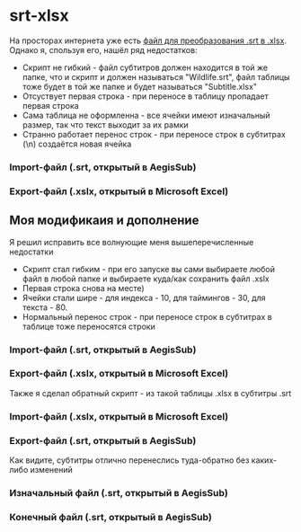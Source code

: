 # srt-xlsx
На просторах интернета уже есть [файл для преобразования .srt в .xlsx](https://gist.github.com/b-adams/ee9fd90f3d85bb2a2da1).
Однако я, спользуя его, нашёл ряд недостатков:
 - Скрипт не гибкий - файл субтитров должен находится в той же папке, что и скрипт и должен называться "Wildlife.srt", файл таблицы тоже будет в той же папке и будет называться "Subtitle.xlsx"
 - Отсуствует первая строка - при переносе в таблицу пропадает первая строка
 - Сама таблица не оформленна - все ячейки имеют изначальный размер, так что текст выходит за их рамки
 - Странно работает перенос строк - при переносе строк в субтитрах (\n) создаётся новая ячейка

### Import-файл (.srt, открытый в AegisSub)

### Export-файл (.xslx, открытый в Microsoft Excel)

## Моя модификаия и дополнение

Я решил исправить все волнующие меня вышеперечисленные недостатки
 - Скрипт стал гибким - при его запуске вы сами выбираете любой файл в любой папке и выбираете куда/как сохранить файл .xslx
 - Первая строка снова на месте)
 - Ячейки стали шире - для индекса - 10, для таймингов - 30, для текста - 80.
 - Нормальный перенос строк - при переносе строк в субтитрах в таблице тоже переносятся строки

### Import-файл (.srt, открытый в AegisSub)

### Export-файл (.xslx, открытый в Microsoft Excel)

Также я сделал обратный скрипт - из такой таблицы .xlsx в субтитры .srt

### Import-файл (.xslx, открытый в Microsoft Excel)

### Export-файл (.srt, открытый в AegisSub)

Как видите, субтитры отлично перенеслись туда-обратно без каких-либо изменений

### Изначальный файл (.srt, открытый в AegisSub)

### Конечный файл (.srt, открытый в AegisSub)

